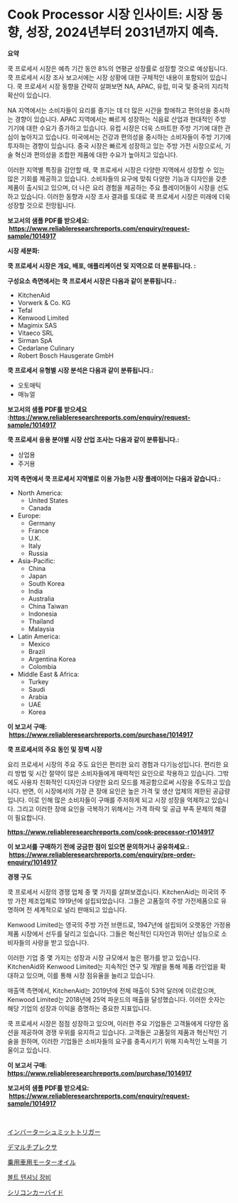 <p><h1>Cook Processor 시장 인사이트: 시장 동향, 성장, 2024년부터 2031년까지 예측.</h1></p><p><strong>요약</strong></p>
<p><p>쿡 프로세서 시장은 예측 기간 동안 8%의 연평균 성장률로 성장할 것으로 예상됩니다. 쿡 프로세서 시장 조사 보고서에는 시장 상황에 대한 구체적인 내용이 포함되어 있습니다. 쿡 프로세서 시장 동향을 간략히 살펴보면 NA, APAC, 유럽, 미국 및 중국의 지리적 확산이 있습니다.</p><p>NA 지역에서는 소비자들이 요리를 즐기는 데 더 많은 시간을 할애하고 편의성을 중시하는 경향이 있습니다. APAC 지역에서는 빠르게 성장하는 식음료 산업과 현대적인 주방 기기에 대한 수요가 증가하고 있습니다. 유럽 시장은 더욱 스마트한 주방 기기에 대한 관심이 높아지고 있습니다. 미국에서는 건강과 편의성을 중시하는 소비자들이 주방 기기에 투자하는 경향이 있습니다. 중국 시장은 빠르게 성장하고 있는 주방 가전 시장으로서, 기술 혁신과 편의성을 조합한 제품에 대한 수요가 높아지고 있습니다.</p><p>이러한 지역별 특징을 감안할 때, 쿡 프로세서 시장은 다양한 지역에서 성장할 수 있는 많은 기회를 제공하고 있습니다. 소비자들의 요구에 맞춰 다양한 기능과 디자인을 갖춘 제품이 출시되고 있으며, 더 나은 요리 경험을 제공하는 주요 플레이어들이 시장을 선도하고 있습니다. 이러한 동향과 시장 조사 결과를 토대로 쿡 프로세서 시장은 미래에 더욱 성장할 것으로 전망됩니다.</p></p>
<p><strong>보고서의 샘플 PDF를 받으세요: &nbsp;<a href="https://www.reliableresearchreports.com/enquiry/request-sample/1014917">https://www.reliableresearchreports.com/enquiry/request-sample/1014917</a></strong></p>
<p><strong>시장 세분화:</strong></p>
<p><strong> 쿡 프로세서 시장은 개요, 배포, 애플리케이션 및 지역으로 더 분류됩니다. :</strong></p>
<p><strong>구성요소 측면에서는 쿡 프로세서 시장은 다음과 같이 분류됩니다.:</strong></p>
<p><ul><li>KitchenAid</li><li>Vorwerk & Co. KG</li><li>Tefal</li><li>Kenwood Limited</li><li>Magimix SAS</li><li>Vitaeco SRL</li><li>Sirman SpA</li><li>Cedarlane Culinary</li><li>Robert Bosch Hausgerate GmbH</li></ul></p>
<p><strong> 쿡 프로세서 유형별 시장 분석은 다음과 같이 분류됩니다.:</strong></p>
<p><ul><li>오토매틱</li><li>매뉴얼</li></ul></p>
<p><strong>보고서의 샘플 PDF를 받으세요 :<a href="https://www.reliableresearchreports.com/enquiry/request-sample/1014917">https://www.reliableresearchreports.com/enquiry/request-sample/1014917</a></strong></p>
<p><strong> 쿡 프로세서 응용 분야별 시장 산업 조사는 다음과 같이 분류됩니다.:</strong></p>
<p><ul><li>상업용</li><li>주거용</li></ul></p>
<p><strong>지역 측면에서 쿡 프로세서 지역별로 이용 가능한 시장 플레이어는 다음과 같습니다.:</strong></p>
<p><ul>
    <li>
        North America:
        <ul>
            <li>United States</li>
            <li>Canada</li>
        </ul>
    </li>
    <li>
        Europe:
        <ul>
            <li>Germany</li>
            <li>France</li>
            <li>U.K.</li>
            <li>Italy</li>
            <li>Russia</li>
        </ul>
    </li>
    <li>
        Asia-Pacific:
        <ul>
            <li>China</li>
            <li>Japan</li>
            <li>South Korea</li>
            <li>India</li>
            <li>Australia</li>
            <li>China Taiwan</li>
            <li>Indonesia</li>
            <li>Thailand</li>
            <li>Malaysia</li>
        </ul>
    </li>
    <li>
        Latin America:
        <ul>
            <li>Mexico</li>
            <li>Brazil</li>
            <li>Argentina Korea</li>
            <li>Colombia</li>
        </ul>
    </li>
    <li>
        Middle East & Africa:
        <ul>
            <li>Turkey</li>
            <li>Saudi</li>
            <li>Arabia</li>
            <li>UAE</li>
            <li>Korea</li>
        </ul>
    </li>
    </ul></p>
<p><strong>이 보고서 구매: &nbsp;<a href="https://www.reliableresearchreports.com/purchase/1014917">https://www.reliableresearchreports.com/purchase/1014917</a></strong></p>
<p><strong>쿡 프로세서의 주요 동인 및 장벽 시장</strong></p>
<p><p>요리 프로세서 시장의 주요 주도 요인은 편리한 요리 경험과 다기능성입니다. 편리한 요리 방법 및 시간 절약이 많은 소비자들에게 매력적인 요인으로 작용하고 있습니다. 그밖에도 사용자 친화적인 디자인과 다양한 요리 모드를 제공함으로써 시장을 주도하고 있습니다. 반면, 이 시장에서의 가장 큰 장애 요인은 높은 가격 및 생산 업체의 제한된 공급량입니다. 이로 인해 많은 소비자들이 구매를 주저하게 되고 시장 성장을 억제하고 있습니다. 그리고 이러한 장애 요인을 극복하기 위해서는 가격 하락 및 공급 부족 문제의 해결이 필요합니다.</p></p>
<p><strong><a href="https://www.reliableresearchreports.com/cook-processor-r1014917">https://www.reliableresearchreports.com/cook-processor-r1014917</a></strong></p>
<p><strong>이 보고서를 구매하기 전에 궁금한 점이 있으면 문의하거나 공유하세요.: &nbsp;<a href="https://www.reliableresearchreports.com/enquiry/pre-order-enquiry/1014917">https://www.reliableresearchreports.com/enquiry/pre-order-enquiry/1014917</a></strong></p>
<p><strong>경쟁 구도</strong></p>
<p><p>쿡 프로세서 시장의 경쟁 업체 중 몇 가지를 살펴보겠습니다. KitchenAid는 미국의 주방 가전 제조업체로 1919년에 설립되었습니다. 그들은 고품질의 주방 가전제품으로 유명하며 전 세계적으로 널리 판매되고 있습니다.</p><p>Kenwood Limited는 영국의 주방 가전 브랜드로, 1947년에 설립되어 오랫동안 가정용 제품 시장에서 선두를 달리고 있습니다. 그들은 혁신적인 디자인과 뛰어난 성능으로 소비자들의 사랑을 받고 있습니다.</p><p>이러한 기업 중 몇 가지는 성장과 시장 규모에서 높은 평가를 받고 있습니다. KitchenAid와 Kenwood Limited는 지속적인 연구 및 개발을 통해 제품 라인업을 확대하고 있으며, 이를 통해 시장 점유율을 늘리고 있습니다.</p><p>매출액 측면에서, KitchenAid는 2019년에 전체 매출이 53억 달러에 이르렀으며, Kenwood Limited는 2018년에 25억 파운드의 매출을 달성했습니다. 이러한 숫자는 해당 기업의 성장과 이익을 증명하는 중요한 지표입니다.</p><p>쿡 프로세서 시장은 점점 성장하고 있으며, 이러한 주요 기업들은 고객들에게 다양한 옵션을 제공하여 경쟁 우위를 유지하고 있습니다. 고객들은 고품질의 제품과 혁신적인 기술을 원하며, 이러한 기업들은 소비자들의 요구를 충족시키기 위해 지속적인 노력을 기울이고 있습니다.</p></p>
<p><strong>이 보고서 구매: &nbsp; <a href="https://www.reliableresearchreports.com/purchase/1014917">https://www.reliableresearchreports.com/purchase/1014917</a></strong></p>
<p><strong>보고서의 샘플 PDF를 받으세요: &nbsp;<a href="https://www.reliableresearchreports.com/enquiry/request-sample/1014917">https://www.reliableresearchreports.com/enquiry/request-sample/1014917</a></strong><strong></strong></p>
<p>&nbsp;</p>
<p><p><a href="https://github.com/marbadji/Market-Research-Report-List-1/blob/main/151770821496.md">インバーターシュミットトリガー</a></p><p><a href="https://github.com/KaydenJohns1964/Market-Research-Report-List-1/blob/main/607199321497.md">デマルチプレクサ</a></p><p><a href="https://medium.com/@camilcosta76856/%E4%B9%97%E7%94%A8%E8%BB%8A%E7%94%A8%E3%82%AA%E3%82%A4%E3%83%AB%E3%81%AE%E5%B8%82%E5%A0%B4%E3%81%AF-%E5%B8%82%E5%A0%B4%E3%82%B7%E3%82%A7%E3%82%A2-%E3%82%B5%E3%82%A4%E3%82%BA-2031%E5%B9%B4%E3%81%BE%E3%81%A7%E3%81%AE%E4%BA%88%E6%B8%AC%E3%81%AB%E7%84%A6%E7%82%B9%E3%82%92%E5%BD%93%E3%81%A6%E3%81%A6%E3%81%84%E3%81%BE%E3%81%99-4dfb4d9c107e">乗用車用モーターオイル</a></p><p><a href="https://medium.com/@witoldadamczyk1904/%EB%B3%BC%ED%8A%B8-%ED%85%90%EC%85%94%EB%8B%9D-%EC%9E%A5%EB%B9%84-%EC%8B%9C%EC%9E%A5-%EC%A0%90%EC%9C%A0%EC%9C%A8-%EB%B3%80%ED%99%94-%EB%B0%8F-%EC%8B%9C%EC%9E%A5-%EC%84%B1%EC%9E%A5-%EB%8F%99%ED%96%A5-2024%EB%85%84-2031%EB%85%84-9632e70c110a">볼트 텐셔닝 장비</a></p><p><a href="https://medium.com/@rockcod61/%E3%82%B1%E3%82%A4%E7%B4%A0%E3%82%AB%E3%83%BC%E3%83%90%E3%82%A4%E3%83%89%E5%B8%82%E5%A0%B4%E3%83%AC%E3%83%9D%E3%83%BC%E3%83%88%E3%81%AF-%E3%81%93%E3%81%AE%E5%B8%82%E5%A0%B4%E3%81%AE%E6%9C%80%E6%96%B0%E3%81%AE%E3%83%88%E3%83%AC%E3%83%B3%E3%83%89%E3%82%84%E6%88%90%E9%95%B7%E6%A9%9F%E4%BC%9A%E3%82%92%E6%98%8E%E3%82%89%E3%81%8B%E3%81%AB%E3%81%97%E3%81%A6%E3%81%84%E3%81%BE%E3%81%99-605b26cedf38">シリコンカーバイド</a></p></p>